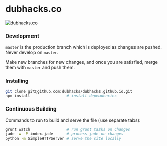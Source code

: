 dubhacks.co
===========

![dubhacks.co](https://cloud.githubusercontent.com/assets/744973/3140995/1e99525e-e95a-11e3-827d-36a758a0bf12.png)

### Development

`master` is the production branch which is deployed as changes are pushed. Never develop on `master`.

Make new branches for new changes, and once you are satisfied, merge them with `master` and push them.

### Installing

```sh
git clone git@github.com:dubhacks/dubhacks.github.io.git
npm install                # install dependencies
```

### Continuous Building

Commands to run to build and serve the file (use separate tabs):

```sh
grunt watch                # run grunt tasks on changes
jade -w -P index.jade      # process jade on changes
python -m SimpleHTTPServer # serve the site locally
```
